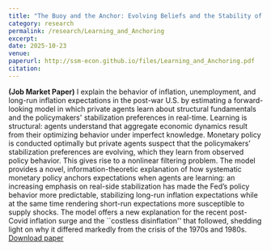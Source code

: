 ```yaml
---
title: "The Buoy and the Anchor: Evolving Beliefs and the Stability of Long-Run Expectations"
category: research
permalink: /research/Learning_and_Anchoring
excerpt:
date: 2025-10-23
venue: 
paperurl: http://ssm-econ.github.io/files/Learning_and_Anchoring.pdf
citation: 
---
```


**(Job Market Paper)** I explain the behavior of inflation, unemployment, and long-run inflation expectations in the post-war U.S. by estimating a forward-looking model in which private agents learn about structural fundamentals and the policymakers' stabilization preferences in real-time. Learning is structural: agents understand that aggregate economic dynamics result from their optimizing behavior under imperfect knowledge. Monetary policy is conducted optimally but private agents suspect that the policymakers’ stabilization preferences are evolving, which they learn from observed policy behavior. This gives rise to a nonlinear filtering problem. The model provides a novel, information-theoretic explanation of how systematic monetary policy anchors expectations when agents are learning: an increasing emphasis on real-side stabilization has made the Fed’s policy behavior more predictable, stabilizing long-run inflation expectations while at the same time rendering short-run expectations more susceptible to supply shocks. The model offers a new explanation for the recent post-Covid inflation surge and the ``costless disinflation'' that followed, shedding light on why it differed markedly from the crisis of the 1970s and 1980s.
[Download paper](http://ssm-econ.github.io/files/Learning_and_Anchoring.pdf)
